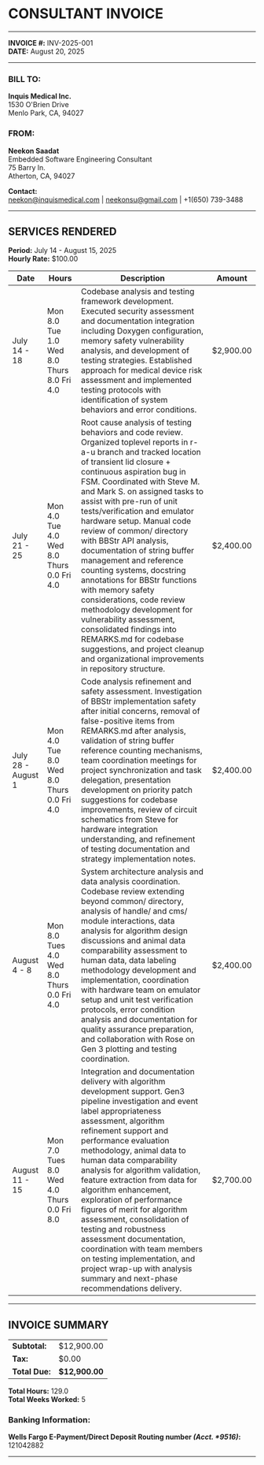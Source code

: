 # CONSULTANT INVOICE

---

**INVOICE #:** INV-2025-001  
**DATE:** August 20, 2025  

---

### **BILL TO:**
**Inquis Medical Inc.**  
1530 O'Brien Drive   
Menlo Park, CA, 94027 

### **FROM:**
**Neekon Saadat**  
Embedded Software Engineering Consultant  
75 Barry ln.  
Atherton, CA, 94027  

**Contact:**  
neekon@inquismedical.com | neekonsu@gmail.com | +1(650) 739-3488  

---

## **SERVICES RENDERED**

**Period:** July 14 - August 15, 2025  
**Hourly Rate:** $100.00  

| Date | Hours | Description | Amount |
|------|-------|-------------|--------|
| July 14 - 18 | Mon 8.0 Tue 1.0 Wed 8.0 Thurs 8.0 Fri 4.0 | Codebase analysis and testing framework development. Executed security assessment and documentation integration including Doxygen configuration, memory safety vulnerability analysis, and development of testing strategies. Established approach for medical device risk assessment and implemented testing protocols with identification of system behaviors and error conditions. | $2,900.00 |
| July 21 - 25 | Mon 4.0 Tue 4.0 Wed 8.0 Thurs 0.0 Fri 4.0 | Root cause analysis of testing behaviors and code review. Organized toplevel reports in r-a-u branch and tracked location of transient lid closure + continuous aspiration bug in FSM. Coordinated with Steve M. and Mark S. on assigned tasks to assist with pre-run of unit tests/verification and emulator hardware setup. Manual code review of common/ directory with BBStr API analysis, documentation of string buffer management and reference counting systems, docstring annotations for BBStr functions with memory safety considerations, code review methodology development for vulnerability assessment, consolidated findings into REMARKS.md for codebase suggestions, and project cleanup and organizational improvements in repository structure. | $2,400.00 |
| July 28 - August 1 | Mon 4.0 Tue 8.0 Wed 8.0 Thurs 0.0 Fri 4.0 | Code analysis refinement and safety assessment. Investigation of BBStr implementation safety after initial concerns, removal of false-positive items from REMARKS.md after analysis, validation of string buffer reference counting mechanisms, team coordination meetings for project synchronization and task delegation, presentation development on priority patch suggestions for codebase improvements, review of circuit schematics from Steve for hardware integration understanding, and refinement of testing documentation and strategy implementation notes. | $2,400.00 |
| August 4 - 8 | Mon 8.0 Tues 4.0 Wed 8.0 Thurs 0.0 Fri 4.0 | System architecture analysis and data analysis coordination. Codebase review extending beyond common/ directory, analysis of handle/ and cms/ module interactions, data analysis for algorithm design discussions and animal data comparability assessment to human data, data labeling methodology development and implementation, coordination with hardware team on emulator setup and unit test verification protocols, error condition analysis and documentation for quality assurance preparation, and collaboration with Rose on Gen 3 plotting and testing coordination. | $2,400.00 |
| August 11 - 15 | Mon 7.0 Tues 8.0 Wed 4.0 Thurs 0.0 Fri 8.0 | Integration and documentation delivery with algorithm development support. Gen3 pipeline investigation and event label appropriateness assessment, algorithm refinement support and performance evaluation methodology, animal data to human data comparability analysis for algorithm validation, feature extraction from data for algorithm enhancement, exploration of performance figures of merit for algorithm assessment, consolidation of testing and robustness assessment documentation, coordination with team members on testing implementation, and project wrap-up with analysis summary and next-phase recommendations delivery. | $2,700.00 |

---

## **INVOICE SUMMARY**

| | |
|---|---|
| **Subtotal:** | $12,900.00 |
| **Tax:** | $0.00 |
| **Total Due:** | **$12,900.00** |

**Total Hours:** 129.0  
**Total Weeks Worked:** 5

### Banking Information:
 **Wells Fargo E-Payment/Direct Deposit Routing number *(Acct. \*9516)*:** 121042882

---